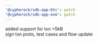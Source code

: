 ```yaml
---
'@cypherock/sdk-app-btc': patch
'@cypherock/sdk-app-evm': patch
---
```


added support for txn >5kB  
sign txn proto, test cases and flow update
